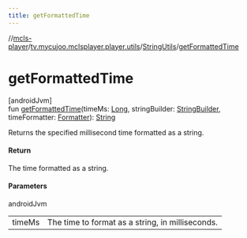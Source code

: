 ```yaml
---
title: getFormattedTime
---
```

//[mcls-player](../../../index.html)/[tv.mycujoo.mclsplayer.player.utils](../index.html)/[StringUtils](index.html)/[getFormattedTime](get-formatted-time.html)



# getFormattedTime



[androidJvm]\
fun [getFormattedTime](get-formatted-time.html)(timeMs: [Long](https://kotlinlang.org/api/latest/jvm/stdlib/kotlin/-long/index.html), stringBuilder: [StringBuilder](https://kotlinlang.org/api/latest/jvm/stdlib/kotlin.text/-string-builder/index.html), timeFormatter: [Formatter](https://docs.oracle.com/javase/8/docs/api/java/util/Formatter.html)): [String](https://kotlinlang.org/api/latest/jvm/stdlib/kotlin/-string/index.html)



Returns the specified millisecond time formatted as a string.



#### Return



The time formatted as a string.



#### Parameters


androidJvm

| | |
|---|---|
| timeMs | The time to format as a string, in milliseconds. |




